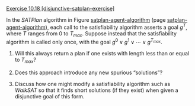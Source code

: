 [Exercise 10.18 \[disjunctive-satplan-exercise\]](10-18/)

In the $SATPlan$ algorithm in
Figure [satplan-agent-algorithm](#/) (page [satplan-agent-algorithm](#/)),
each call to the satisfiability algorithm asserts a goal $g^T$, where
$T$ ranges from 0 to $T_{max}$. Suppose instead that the
satisfiability algorithm is called only once, with the goal
$g^0 \vee g^1 \vee \cdots \vee g^{T_{max}}$.

1.  Will this always return a plan if one exists with length less than
    or equal to $T_{max}$?

2.  Does this approach introduce any new spurious “solutions”?

3.  Discuss how one might modify a satisfiability algorithm such as $WalkSAT$ so
    that it finds short solutions (if they exist) when given a
    disjunctive goal of this form.


